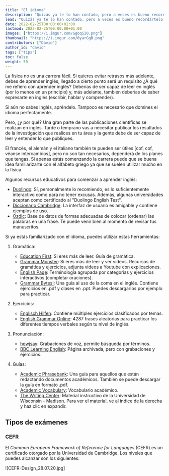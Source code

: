 ```yaml
---
title: "El idioma"
description: "Quizás ya te lo han contado, pero a veces es bueno recordártelo..."
lead: "Quizás ya te lo han contado, pero a veces es bueno recordártelo..."
date: 2022-02-25T00:00:00+01:00
lastmod: 2022-02-25T00:00:00+01:00
images: ["https://i.imgur.com/GgoqSI0.png"]
thumbnail: "https://i.imgur.com/0yarGgB.png"
contributors: ["David"]
author_id: "david"
tags: ["tips"]
toc: false
weight: 50
---
```


La física no es una carrera fácil. Si quieres evitar retrasos más adelante, debes de aprender inglés, llegado a cierto punto será un requisito ¿A qué me refiero con aprender inglés? Deberías de ser capaz de leer en inglés (por lo menos en un principio) y, más adelante, también deberías de saber expresarte en inglés (escribir, hablar y comprender).

Si aún no sabes inglés, apréndelo. Tampoco es necesario que domines el idioma perfectamente.

Pero, ¿y por qué? Una gran parte de las publicaciones científicas se realizan en inglés. Tarde o temprano vas a necesitar publicar los resultados de la investigación que realices en tu área y la gente debe de ser capaz de leer y entender lo que publiques.

El francés, el alemán y el italiano también te pueden ser útiles [cof, cof, véanse intercambios], pero no son tan necesarios, dependerá de los planes que tengas. Si apenas estás comenzando la carrera puede que se buena idea familiarizarte con el alfabeto griego ya que se suelen utilizar mucho en la física.

Algunos recursos educativos para comenzar a aprender inglés:

- [Duolingo](https://www.duolingo.com/): Sí, personalmente lo recomiendo, es lo suficientemente interactivo como para no tener excusas. Además, algunas universidades aceptan como certificado al "Duolingo English Test".
- [Diccionario Cambridge](https://dictionary.cambridge.org/es/diccionario/espanol-ingles/): La interfaz de usuario es amigable y contiene ejemplos de uso.
- [Ozdic](https://ozdic.com/): Base de datos de formas adecuadas de colocar (ordenar) las palabras en una frase. Te puede venir bien al momento de revisar tus manuscritos.

Si ya estás familiarizado con el idioma, puedes utilizar estas herramientas:

1. Gramática:

   - [Education First](https://www.ef.com/wwen/english-resources/): Si eres más de leer. Guía de gramática.
   - [Grammar Monster](https://www.grammar-monster.com/): Si eres más de leer y ver videos. Recursos de gramática y ejercicios, adjunta videos a Youtube con explicaciones.
   - [English Page](https://www.englishpage.com/): Terminología agrupada por categorías y ejercicios interactivos (completar oraciones).
   - [Grammar Bytes!](https://www.chompchomp.com/csfs01/csfs01.htm): Una guía al uso de la coma en el inglés. Contiene ejercicios en .pdf y clases en .ppt. Puedes descargarlos por ejemplo para practicar.

2. Ejercicios:

   - [Englisch Hilfen](https://www.englisch-hilfen.de/en/): Contiene múltiples ejercicios clasificados por temas.
   - [English Grammar Online](https://www.ego4u.com/en/cram-up/grammar/exercises): 4287 frases aleatorias para practicar los diferentes tiempos verbales según tu nivel de inglés.

3. Pronunciación:

   - [howjsay](https://howjsay.com/): Grabaciones de voz, permite búsqueda por términos.
   - [BBC Learning English](https://www.bbc.co.uk/worldservice/learningenglish/grammar/pron/): Página archivada, pero con grabaciones y ejercicios.

4. Guías:

   - [Academic Phrasebank](https://www.phrasebank.manchester.ac.uk/): Una guía para aquellos que están redactando documentos académicos. También se puede descargar la guía en formato .pdf.
   - [Academic Vocabulary](https://www.nottingham.ac.uk/alzsh3/acvocab/index.htm): Vocabulario académico.
   - [The Writing Center](https://writing.wisc.edu/handbook/assignments/): Material instructivo de la Universidad de Wisconsin - Madison. Para ver el material, ve al índice de la derecha y haz clic en expandir.

## Tipos de exámenes

### CEFR

El _Common European Framework of Reference for Languages_ (CEFR) es un certificado otorgado por la Universidad de Cambridge. Los niveles que puedes alcanzar son los siguientes:

![CEFR-Design_28.07.20.jpg]
